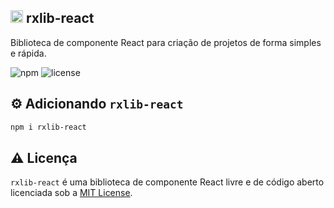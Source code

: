 ## <img alt="rxlib" height="20px" src="https://github.com/rxcrud/rxlib-react/blob/main/img/logo.png"> rxlib-react
Biblioteca de componente React para criação de projetos de forma simples e rápida.

![npm](https://img.shields.io/npm/v/rxlib-react?style=flat-square)
![license](https://img.shields.io/npm/l/rxlib-react?style=flat-square)

## ⚙️ Adicionando `rxlib-react`

``` sh
npm i rxlib-react
```

## ⚠️ Licença
`rxlib-react` é uma biblioteca de componente React livre e de código aberto licenciada sob a [MIT License](https://github.com/rxcrud/rxlib-react/blob/main/LICENSE).